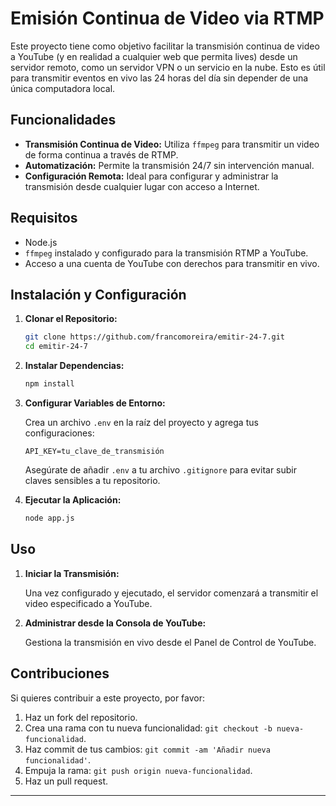 # Emisión Continua de Video via RTMP

Este proyecto tiene como objetivo facilitar la transmisión continua de video a YouTube (y en realidad a cualquier web que permita lives) desde un servidor remoto, como un servidor VPN o un servicio en la nube. Esto es útil para transmitir eventos en vivo las 24 horas del día sin depender de una única computadora local.

## Funcionalidades

- **Transmisión Continua de Video:** Utiliza `ffmpeg` para transmitir un video de forma continua a través de RTMP.
- **Automatización:** Permite la transmisión 24/7 sin intervención manual.
- **Configuración Remota:** Ideal para configurar y administrar la transmisión desde cualquier lugar con acceso a Internet.

## Requisitos

- Node.js
- `ffmpeg` instalado y configurado para la transmisión RTMP a YouTube.
- Acceso a una cuenta de YouTube con derechos para transmitir en vivo.

## Instalación y Configuración

1. **Clonar el Repositorio:**

   ```bash
   git clone https://github.com/francomoreira/emitir-24-7.git
   cd emitir-24-7
   ```

2. **Instalar Dependencias:**

   ```bash
   npm install
   ```

3. **Configurar Variables de Entorno:**

   Crea un archivo `.env` en la raíz del proyecto y agrega tus configuraciones:

   ```plaintext
   API_KEY=tu_clave_de_transmisión
   ```

   Asegúrate de añadir `.env` a tu archivo `.gitignore` para evitar subir claves sensibles a tu repositorio.

4. **Ejecutar la Aplicación:**

   ```bash
   node app.js
   ```

## Uso

1. **Iniciar la Transmisión:**

   Una vez configurado y ejecutado, el servidor comenzará a transmitir el video especificado a YouTube.

2. **Administrar desde la Consola de YouTube:**

   Gestiona la transmisión en vivo desde el Panel de Control de YouTube.

## Contribuciones

Si quieres contribuir a este proyecto, por favor:

1. Haz un fork del repositorio.
2. Crea una rama con tu nueva funcionalidad: `git checkout -b nueva-funcionalidad`.
3. Haz commit de tus cambios: `git commit -am 'Añadir nueva funcionalidad'`.
4. Empuja la rama: `git push origin nueva-funcionalidad`.
5. Haz un pull request.

---
